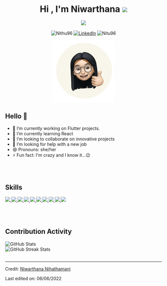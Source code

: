<h1 align="center">Hi , I'm Niwarthana <img src="https://media.giphy.com/media/hvRJCLFzcasrR4ia7z/giphy.gif" width="35"></h1>
<p align="center">
  <a href="https://github.com/DenverCoder1/readme-typing-svg"><img src="https://readme-typing-svg.herokuapp.com?lines=Software+Engineer;Flutter+Developer;Computer+Science+Graduate&center=true&width=500&height=50"></a>
</p>
<p align="center"> 
	<img src="https://komarev.com/ghpvc/?username=Nithu96&label=Profile%20views&color=0e75b6&style=plastic" alt="Nithu96" /> 
  <a href="https://lk.linkedin.com/in/niwarthana-nihathamani/"><img src="https://img.shields.io/badge/Linkedin-0077b5?style=flat&logo=linkedin" alt="LinkedIn" /></a>
  <img src="https://img.shields.io/github/followers/Nithu96?label=Follow&style=social" alt="Nitu96" />
</p>
<p align="center">
    <img width="200" src="https://github.com/Kathryn-Jie/Kathryn-Jie/blob/main/kathryn.png">
</p>


<h2> Hello 👋</h2>

- 🔭 I’m currently working on Flutter projects.
- 🌱 I’m currently learning React
- 👯 I’m looking to collaborate on innovative projects
- 🤔 I’m looking for help with a new job
- 😄 Pronouns: she/her
- ⚡ Fun fact: I'm crazy and I know it...😉

<br>
<br>
<h2> Skills </h2>
<a href= https://github.com/Nithu96?tab=repositories&q=&type=&language=dart&sort= > <img width ='32px' src ='https://raw.githubusercontent.com/rahulbanerjee26/githubAboutMeGenerator/main/icons/dart.svg'> </a>
<a href= https://github.com/Nithu96?tab=repositories&q=&type=&language=reactjs&sort= > <img width ='32px' src ='https://raw.githubusercontent.com/rahulbanerjee26/githubAboutMeGenerator/main/icons/reactjs.svg'> </a>
<a href= https://github.com/Nithu96?tab=repositories&q=&type=&language=javascript&sort= > <img width ='32px' src ='https://raw.githubusercontent.com/rahulbanerjee26/githubAboutMeGenerator/main/icons/javascript.svg'> </a>
<a href= https://github.com/Nithu96?tab=repositories&q=&type=&language=css&sort= > <img width ='32px' src ='https://raw.githubusercontent.com/rahulbanerjee26/githubAboutMeGenerator/main/icons/css.svg'> </a>
<a href= https://github.com/Nithu96?tab=repositories&q=&type=&language=html&sort= > <img width ='32px' src ='https://raw.githubusercontent.com/rahulbanerjee26/githubAboutMeGenerator/main/icons/html.svg'> </a>
<a href= https://github.com/Nithu96?tab=repositories&q=&type=&language=firebase&sort= > <img width ='32px' src ='https://raw.githubusercontent.com/rahulbanerjee26/githubAboutMeGenerator/main/icons/firebase.svg'> </a>
<a href= https://github.com/Nithu96?tab=repositories&q=&type=&language=android&sort= > <img width ='32px' src ='https://raw.githubusercontent.com/rahulbanerjee26/githubAboutMeGenerator/main/icons/android.svg'> </a>
<a href= https://github.com/Nithu96?tab=repositories&q=&type=&language=flutter&sort= > <img width ='32px' src ='https://raw.githubusercontent.com/rahulbanerjee26/githubAboutMeGenerator/main/icons/flutter.svg'> </a>
<a href= https://github.com/Nithu96?tab=repositories&q=&type=&language=swift&sort= > <img width ='32px' src ='https://raw.githubusercontent.com/rahulbanerjee26/githubAboutMeGenerator/main/icons/swift.svg'> </a>
<a href= https://github.com/Nithu96?tab=repositories&q=&type=&language=mysql&sort= > <img width ='32px' src ='https://raw.githubusercontent.com/rahulbanerjee26/githubAboutMeGenerator/main/icons/mysql.svg'> </a>

<br>
<br>
<br>
<br>

<h2>Contribution Activity</h2>
<img align="center" src="https://github-readme-stats.vercel.app/api?username=Nithu96&title_color=0e75b6&text_color=FFFFFF&show_icons=true&icon_color=0e75b6&include_all_commits=true&count_private=true&theme=dark" alt="GitHub Stats" height="200" />
<br>
<!--
<img src="https://github-readme-stats.vercel.app/api/top-langs?username=Nithu96&layout=compact&title_color=0e75b6&text_color=FFFFFF&theme=dark" alt="GitHub Most Used Languages" height="200" />
<br>
-->
<img src="https://github-readme-streak-stats.herokuapp.com/?user=Nithu96&theme=dark&date_format=j%20M%5B%20Y%5D&currStreakLabel=FFFFFF&fire=FFFFFF&ring=0e75b6" alt="GitHub Streak Stats" height="200" />
<br>
<br>

------

Credit: [Niwarthana Nihathamani](https://github.com/Nithu96)

Last edited on: 06/06/2022
